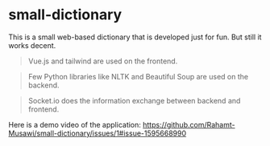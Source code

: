 # small-dictionary
This is a small web-based dictionary that is developed just for fun. But still it works decent.

> Vue.js and tailwind are used on the frontend.

> Few Python libraries like NLTK and Beautiful Soup are used on the backend. 

> Socket.io does the information exchange between backend and frontend. 


Here is a demo video of the application:
https://github.com/Rahamt-Musawi/small-dictionary/issues/1#issue-1595668990
